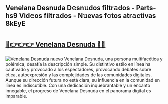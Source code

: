 ## Venelana Desnuda D𝚎sn𝚞dos filtr𝚊dos - Parts-hs9 Vid𝚎os filtr𝚊dos - N𝚞evas f𝚘tos atr𝚊ctivas 8kEyE

# <h2><a href="http://mb6r7p.tromn.icu/?c=Venelana+Desnuda">🔗👉👉👉 Venelana Desnuda 🔗🔗</a></h2>

[![Venelana Desnuda nuevo](https://i.imgur.com/pEAQMta.gif)](http://mb6r7p.tromn.icu/?c=Venelana+Desnuda)
Venelana Desnuda, una persona multifacética y polémica, desafía la descripción simple. Su distintivo estilo en línea ha cautivado y provocado a los espectadores, provocando debates sobre ética, autoexpresión y las complejidades de las comunidades digitales. Aunque su dirección futura no está clara, su influencia en la comunidad en línea es indiscutible. Con una dedicación inquebrantable y un encanto innegable, el progreso de Venelana Desnuda en el panorama digital es imparable.
